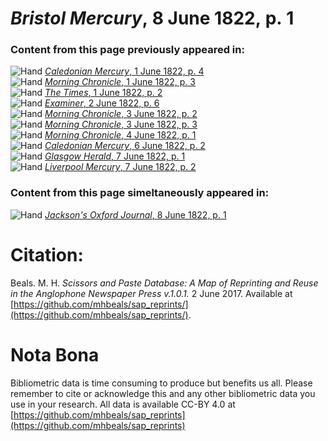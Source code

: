 # *Bristol Mercury*, 8 June 1822, p. 1  
  
### Content from this page previously appeared in:  
![Hand](http://scissorsandpaste.net/wp-content/uploads/2017/06/smallhandpointer.png) [*Caledonian Mercury*, 1 June 1822, p. 4](https://mhbeals.github.io/sap_html/Caledonian-Mercury/Caledonian-Mercury-1-June-1822-p-4)  
![Hand](http://scissorsandpaste.net/wp-content/uploads/2017/06/smallhandpointer.png) [*Morning Chronicle*, 1 June 1822, p. 3](https://mhbeals.github.io/sap_html/Morning-Chronicle/Morning-Chronicle-1-June-1822-p-3)  
![Hand](http://scissorsandpaste.net/wp-content/uploads/2017/06/smallhandpointer.png) [*The Times*, 1 June 1822, p. 2](https://mhbeals.github.io/sap_html/The-Times/The-Times-1-June-1822-p-2)  
![Hand](http://scissorsandpaste.net/wp-content/uploads/2017/06/smallhandpointer.png) [*Examiner*, 2 June 1822, p. 6](https://mhbeals.github.io/sap_html/Examiner/Examiner-2-June-1822-p-6)  
![Hand](http://scissorsandpaste.net/wp-content/uploads/2017/06/smallhandpointer.png) [*Morning Chronicle*, 3 June 1822, p. 2](https://mhbeals.github.io/sap_html/Morning-Chronicle/Morning-Chronicle-3-June-1822-p-2)  
![Hand](http://scissorsandpaste.net/wp-content/uploads/2017/06/smallhandpointer.png) [*Morning Chronicle*, 3 June 1822, p. 3](https://mhbeals.github.io/sap_html/Morning-Chronicle/Morning-Chronicle-3-June-1822-p-3)  
![Hand](http://scissorsandpaste.net/wp-content/uploads/2017/06/smallhandpointer.png) [*Morning Chronicle*, 4 June 1822, p. 1](https://mhbeals.github.io/sap_html/Morning-Chronicle/Morning-Chronicle-4-June-1822-p-1)  
![Hand](http://scissorsandpaste.net/wp-content/uploads/2017/06/smallhandpointer.png) [*Caledonian Mercury*, 6 June 1822, p. 2](https://mhbeals.github.io/sap_html/Caledonian-Mercury/Caledonian-Mercury-6-June-1822-p-2)  
![Hand](http://scissorsandpaste.net/wp-content/uploads/2017/06/smallhandpointer.png) [*Glasgow Herald*, 7 June 1822, p. 1](https://mhbeals.github.io/sap_html/Glasgow-Herald/Glasgow-Herald-7-June-1822-p-1)  
![Hand](http://scissorsandpaste.net/wp-content/uploads/2017/06/smallhandpointer.png) [*Liverpool Mercury*, 7 June 1822, p. 2](https://mhbeals.github.io/sap_html/Liverpool-Mercury/Liverpool-Mercury-7-June-1822-p-2)  
  
### Content from this page simeltaneously appeared in:  
![Hand](http://scissorsandpaste.net/wp-content/uploads/2017/06/smallhandpointer.png) [*Jackson's Oxford Journal*, 8 June 1822, p. 1](https://mhbeals.github.io/sap_html/Jackson's-Oxford-Journal/Jackson's-Oxford-Journal-8-June-1822-p-1)  


# Citation: 

Beals. M. H. *Scissors and Paste Database: A Map of Reprinting and Reuse in the Anglophone Newspaper Press v.1.0.1.* 2 June 2017. Available at [https://github.com/mhbeals/sap_reprints/](https://github.com/mhbeals/sap_reprints/). 

# Nota Bona

Bibliometric data is time consuming to produce but benefits us all. Please remember to cite or acknowledge this and any other bibliometric data you use in your research. All data is available CC-BY 4.0 at [https://github.com/mhbeals/sap_reprints](https://github.com/mhbeals/sap_reprints)